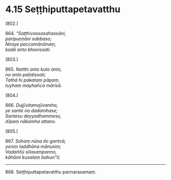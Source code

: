 

# 4.15 Seṭṭhiputtapetavatthu



(802.)

864\. _“Saṭṭhivassasahassāni,_  
_paripuṇṇāni sabbaso;_  
_Niraye paccamānānaṃ,_  
_kadā anto bhavissati._  


(803.)

865\. _Natthi anto kuto anto,_  
_na anto paṭidissati;_  
_Tathā hi pakataṃ pāpaṃ,_  
_tuyhaṃ mayhañca mārisā._  


(804.)

866\. _Dujjīvitamajīvamha,_  
_ye sante na dadamhase;_  
_Santesu deyyadhammesu,_  
_dīpaṃ nākamha attano._  


(805.)

867\. _Sohaṃ nūna ito gantvā,_  
_yoniṃ laddhāna mānusiṃ;_  
_Vadaññū sīlasampanno,_  
_kāhāmi kusalaṃ bahun”ti._  


---

868\. Seṭṭhiputtapetavatthu pannarasamaṃ.






